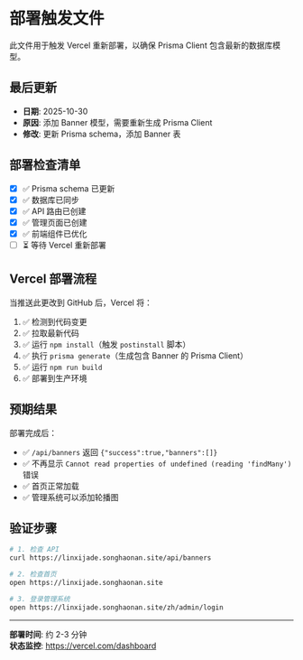 # 部署触发文件

此文件用于触发 Vercel 重新部署，以确保 Prisma Client 包含最新的数据库模型。

## 最后更新

- **日期**: 2025-10-30
- **原因**: 添加 Banner 模型，需要重新生成 Prisma Client
- **修改**: 更新 Prisma schema，添加 Banner 表

## 部署检查清单

- [x] ✅ Prisma schema 已更新
- [x] ✅ 数据库已同步
- [x] ✅ API 路由已创建
- [x] ✅ 管理页面已创建
- [x] ✅ 前端组件已优化
- [ ] ⏳ 等待 Vercel 重新部署

## Vercel 部署流程

当推送此更改到 GitHub 后，Vercel 将：

1. ✅ 检测到代码变更
2. ✅ 拉取最新代码
3. ✅ 运行 `npm install`（触发 `postinstall` 脚本）
4. ✅ 执行 `prisma generate`（生成包含 Banner 的 Prisma Client）
5. ✅ 运行 `npm run build`
6. ✅ 部署到生产环境

## 预期结果

部署完成后：

- ✅ `/api/banners` 返回 `{"success":true,"banners":[]}`
- ✅ 不再显示 `Cannot read properties of undefined (reading 'findMany')` 错误
- ✅ 首页正常加载
- ✅ 管理系统可以添加轮播图

## 验证步骤

```bash
# 1. 检查 API
curl https://linxijade.songhaonan.site/api/banners

# 2. 检查首页
open https://linxijade.songhaonan.site

# 3. 登录管理系统
open https://linxijade.songhaonan.site/zh/admin/login
```

---

**部署时间**: 约 2-3 分钟  
**状态监控**: https://vercel.com/dashboard

